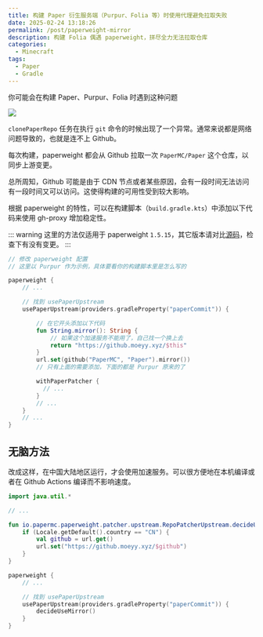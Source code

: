 ```yaml
---
title: 构建 Paper 衍生服务端（Purpur、Folia 等）时使用代理避免拉取失败
date: 2025-02-24 13:18:26
permalink: /post/paperweight-mirror
description: 构建 Folia 偶遇 paperweight，拼尽全力无法拉取仓库
categories:
  - Minecraft
tags:
  - Paper
  - Gradle
---
```



你可能会在构建 Paper、Purpur、Folia 时遇到这种问题

![](https://pic1.imgdb.cn/item/67bc017ed0e0a243d4033616.png)

`clonePaperRepo` 任务在执行 `git` 命令的时候出现了一个异常。通常来说都是网络问题导致的，也就是连不上 Github。

每次构建，paperweight 都会从 Github 拉取一次 `PaperMC/Paper` 这个仓库，以同步上游变更。

总所周知，Github 可能是由于 CDN 节点或者某些原因，会有一段时间无法访问有一段时间又可以访问。这使得构建的可用性受到较大影响。

根据 paperweight 的特性，可以在构建脚本（`build.gradle.kts`）中添加以下代码来使用 gh-proxy 增加稳定性。

::: warning
这里的方法仅适用于 paperweight `1.5.15`，其它版本请对比[源码](https://github.com/PaperMC/paperweight/blob/v1.5.15/paperweight-patcher/src/main/kotlin/io/papermc/paperweight/patcher/PaperweightPatcherExtension.kt#L86-L95)，检查下有没有变更。
:::

```kotlin
// 修改 paperweight 配置
// 这里以 Purpur 作为示例，具体要看你的构建脚本里是怎么写的

paperweight {
    // ...

    // 找到 usePaperUpstream
    usePaperUpstream(providers.gradleProperty("paperCommit")) {

        // 在它开头添加以下代码
        fun String.mirror(): String {
            // 如果这个加速服务不能用了，自己找一个换上去
            return "https://github.moeyy.xyz/$this"
        }
        url.set(github("PaperMC", "Paper").mirror())
        // 只有上面的需要添加，下面的都是 Purpur 原来的了

        withPaperPatcher {
          // ...
        }
        // ...
    }
    // ...
}
```

## 无脑方法

改成这样，在中国大陆地区运行，才会使用加速服务。可以很方便地在本机编译或者在 Github Actions 编译而不影响速度。

```kotlin
import java.util.*

// ...

fun io.papermc.paperweight.patcher.upstream.RepoPatcherUpstream.decideUseMirror() {
    if (Locale.getDefault().country == "CN") {
        val github = url.get()
        url.set("https://github.moeyy.xyz/$github")
    }
}

paperweight {
    // ...

    // 找到 usePaperUpstream
    usePaperUpstream(providers.gradleProperty("paperCommit")) {
        decideUseMirror()
    }
}
```
